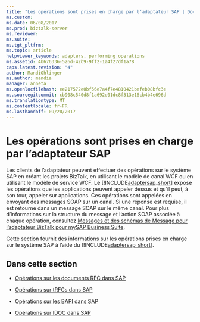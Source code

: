 ```yaml
---
title: "Les opérations sont prises en charge par l’adaptateur SAP | Documents Microsoft"
ms.custom: 
ms.date: 06/08/2017
ms.prod: biztalk-server
ms.reviewer: 
ms.suite: 
ms.tgt_pltfrm: 
ms.topic: article
helpviewer_keywords: adapters, performing operations
ms.assetid: 4b676336-526d-42b9-9ff2-1a4f27df1a78
caps.latest.revision: "4"
author: MandiOhlinger
ms.author: mandia
manager: anneta
ms.openlocfilehash: ee217572e0bf56e7a4f7e4810421befeb08bfc3e
ms.sourcegitcommit: cb908c540d8f1a692d01dc8f313e16cb4b4e696d
ms.translationtype: MT
ms.contentlocale: fr-FR
ms.lasthandoff: 09/20/2017
---
```

# <a name="what-operations-are-supported-by-the-sap-adapter"></a>Les opérations sont prises en charge par l’adaptateur SAP
Les clients de l’adaptateur peuvent effectuer des opérations sur le système SAP en créant les projets BizTalk, en utilisant le modèle de canal WCF ou en utilisant le modèle de service WCF. Le [!INCLUDE[adaptersap_short](../../includes/adaptersap-short-md.md)] expose les opérations que les applications peuvent appeler dessus et qu’il peut, à son tour, appeler sur applications. Ces opérations sont appelées en envoyant des messages SOAP sur un canal. Si une réponse est requise, il est retourné dans un message SOAP sur le même canal. Pour plus d’informations sur la structure du message et l’action SOAP associée à chaque opération, consultez [Messages et des schémas de Message pour l’adaptateur BizTalk pour mySAP Business Suite](../../adapters-and-accelerators/adapter-sap/messages-and-message-schemas-for-biztalk-adapter-for-mysap-business-suite.md).  
  
 Cette section fournit des informations sur les opérations prises en charge sur le système SAP à l’aide du [!INCLUDE[adaptersap_short](../../includes/adaptersap-short-md.md)].  
  
## <a name="in-this-section"></a>Dans cette section  
  
-   [Opérations sur les documents RFC dans SAP](../../adapters-and-accelerators/adapter-sap/operations-on-rfcs-in-sap.md)  
  
-   [Opérations sur tRFCs dans SAP](../../adapters-and-accelerators/adapter-sap/operations-on-trfcs-in-sap.md)  
  
-   [Opérations sur les BAPI dans SAP](../../adapters-and-accelerators/adapter-sap/operations-on-bapis-in-sap.md)  
  
-   [Opérations sur IDOC dans SAP](../../adapters-and-accelerators/adapter-sap/operations-on-idocs-in-sap.md)